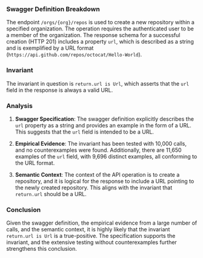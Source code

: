 ### Swagger Definition Breakdown

The endpoint `/orgs/{org}/repos` is used to create a new repository within a specified organization. The operation requires the authenticated user to be a member of the organization. The response schema for a successful creation (HTTP 201) includes a property `url`, which is described as a string and is exemplified by a URL format (`https://api.github.com/repos/octocat/Hello-World`).

### Invariant

The invariant in question is `return.url is Url`, which asserts that the `url` field in the response is always a valid URL.

### Analysis

1. **Swagger Specification**: The swagger definition explicitly describes the `url` property as a string and provides an example in the form of a URL. This suggests that the `url` field is intended to be a URL.

2. **Empirical Evidence**: The invariant has been tested with 10,000 calls, and no counterexamples were found. Additionally, there are 11,650 examples of the `url` field, with 9,696 distinct examples, all conforming to the URL format.

3. **Semantic Context**: The context of the API operation is to create a repository, and it is logical for the response to include a URL pointing to the newly created repository. This aligns with the invariant that `return.url` should be a URL.

### Conclusion

Given the swagger definition, the empirical evidence from a large number of calls, and the semantic context, it is highly likely that the invariant `return.url is Url` is a true-positive. The specification supports the invariant, and the extensive testing without counterexamples further strengthens this conclusion.
